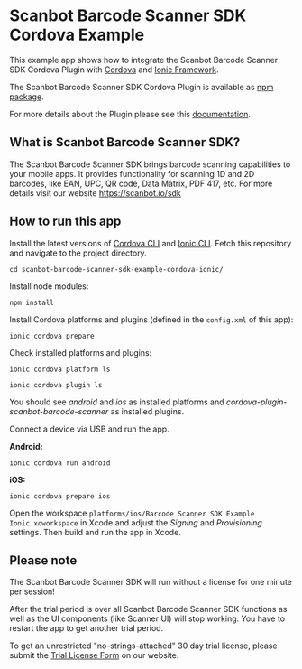 # Scanbot Barcode Scanner SDK Cordova Example

This example app shows how to integrate the Scanbot Barcode Scanner SDK Cordova Plugin 
with [Cordova](https://cordova.apache.org) and [Ionic Framework](https://ionicframework.com). 

The Scanbot Barcode Scanner SDK Cordova Plugin is available as [npm package](https://www.npmjs.com/package/cordova-plugin-scanbot-barcode-scanner).

For more details about the Plugin please see this [documentation](https://scanbotsdk.github.io/documentation/barcode-scanner-sdk/cordova/).


## What is Scanbot Barcode Scanner SDK?

The Scanbot Barcode Scanner SDK brings barcode scanning capabilities to your mobile apps. 
It provides functionality for scanning 1D and 2D barcodes, like EAN, UPC, QR code, Data Matrix, PDF 417, etc. 
For more details visit our website https://scanbot.io/sdk


## How to run this app

Install the latest versions of [Cordova CLI](https://cordova.apache.org) and [Ionic CLI](https://ionicframework.com). 
Fetch this repository and navigate to the project directory.

`cd scanbot-barcode-scanner-sdk-example-cordova-ionic/`

Install node modules:

`npm install`

Install Cordova platforms and plugins (defined in the `config.xml` of this app):

`ionic cordova prepare`

Check installed platforms and plugins:

`ionic cordova platform ls`

`ionic cordova plugin ls`

You should see *android* and *ios* as installed platforms and *cordova-plugin-scanbot-barcode-scanner* 
as installed plugins. 


Connect a device via USB and run the app.

**Android:**

`ionic cordova run android`

**iOS:**

`ionic cordova prepare ios`

Open the workspace `platforms/ios/Barcode Scanner SDK Example Ionic.xcworkspace` in Xcode and 
adjust the *Signing* and *Provisioning* settings. Then build and run the app in Xcode.


## Please note

The Scanbot Barcode Scanner SDK will run without a license for one minute per session!

After the trial period is over all Scanbot Barcode Scanner SDK functions as well as the UI components 
(like Scanner UI) will stop working. You have to restart the app to get another trial period.

To get an unrestricted "no-strings-attached" 30 day trial license, please submit the 
[Trial License Form](https://scanbot.io/sdk/trial.html) on our website.
